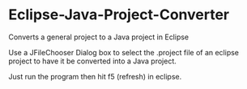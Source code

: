 # Eclipse-Java-Project-Converter
Converts a general project to a Java project in Eclipse

Use a JFileChooser Dialog box to select the .project file of an eclipse project to have it be converted into a Java project. 

Just run the program then hit f5 (refresh) in eclipse.
